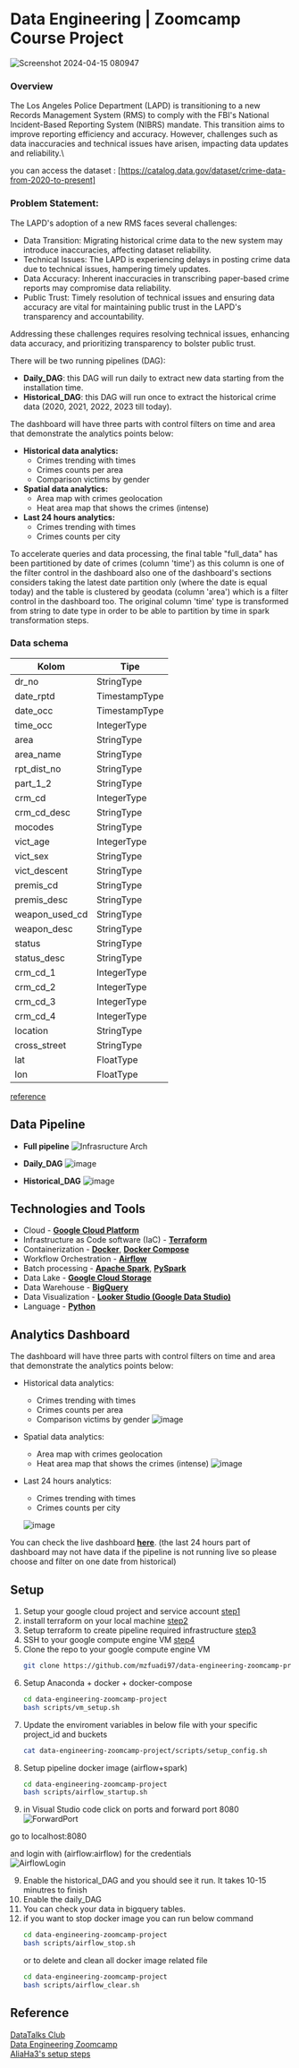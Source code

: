 # Data Engineering | Zoomcamp Course Project
![Screenshot 2024-04-15 080947](https://github.com/mzfuadi97/crimes-LA-dezoomcamp/assets/70827786/beb4e7f2-3f60-471e-9fdc-fa2f46aeb04b)

### Overview

The Los Angeles Police Department (LAPD) is transitioning to a new Records Management System (RMS) to comply with the FBI's National Incident-Based Reporting System (NIBRS) mandate. This transition aims to improve reporting efficiency and accuracy. However, challenges such as data inaccuracies and technical issues have arisen, impacting data updates and reliability.\

you can access the dataset : [https://catalog.data.gov/dataset/crime-data-from-2020-to-present]

### Problem Statement:
The LAPD's adoption of a new RMS faces several challenges:

- Data Transition: Migrating historical crime data to the new system may introduce inaccuracies, affecting dataset reliability.
- Technical Issues: The LAPD is experiencing delays in posting crime data due to technical issues, hampering timely updates.
- Data Accuracy: Inherent inaccuracies in transcribing paper-based crime reports may compromise data reliability.
- Public Trust: Timely resolution of technical issues and ensuring data accuracy are vital for maintaining public trust in the LAPD's transparency and accountability.

Addressing these challenges requires resolving technical issues, enhancing data accuracy, and prioritizing transparency to bolster public trust.

There will be two running pipelines (DAG):
- **Daily_DAG**: this DAG will run daily to extract new data starting from the installation time.
- **Historical_DAG**: this DAG will run once to extract the historical crime data (2020, 2021, 2022, 2023 till today).

The dashboard will have three parts with control filters on time and area that demonstrate the analytics points below:
* **Historical data analytics:**
    * Crimes trending with times
    * Crimes counts per area
    * Comparison victims by gender
* **Spatial data analytics:**
    * Area map with crimes geolocation
    * Heat area map that shows the crimes  (intense)
* **Last 24 hours analytics:**
    * Crimes trending with times
    * Crimes counts per city

To accelerate queries and data processing, the final table "full_data" has been partitioned by date of crimes (column 'time') as this column is one of the filter control in the dashboard also one of the dashboard's sections considers taking the latest date partition only (where the date is equal today) and the table is clustered by geodata (column 'area') which is a filter control in the dashboard too.
The original column 'time' type is transformed from string to date type in order to be able to partition by time in spark transformation steps.




### Data schema

| Kolom          | Tipe           |
|----------------|----------------|
| dr_no          | StringType     |
| date_rptd      | TimestampType       |
| date_occ       | TimestampType       |
| time_occ       | IntegerType     |
| area           | StringType     |
| area_name      | StringType     |
| rpt_dist_no    | StringType     |
| part_1_2      | StringType     |
| crm_cd         | IntegerType    |
| crm_cd_desc   | StringType     |
| mocodes        | StringType     |
| vict_age      | IntegerType    |
| vict_sex       | StringType     |
| vict_descent   | StringType     |
| premis_cd     | StringType     |
| premis_desc   | StringType     |
| weapon_used_cd | StringType     |
| weapon_desc    | StringType     |
| status	         | StringType     |
| status_desc   | StringType     |
| crm_cd_1       | IntegerType    |
| crm_cd_2      | IntegerType    |
| crm_cd_3       | IntegerType    |
| crm_cd_4       | IntegerType    |
| location       | StringType     |
| cross_street   | StringType     |
| lat            | FloatType      |
| lon            | FloatType      |


[reference](https://data.lacity.org/Public-Safety/Crime-Data-from-2020-to-Present/2nrs-mtv8/about_data)

## Data Pipeline 

* **Full pipeline**
   ![Infrasructure Arch](https://github.com/mzfuadi97/crimes-LA-dezoomcamp/assets/70827786/5c5e7d42-31a7-4c1e-87f9-b1b13b3b984d)

* **Daily_DAG**
   ![image](https://user-images.githubusercontent.com/98602171/235377455-f82b774d-c4fe-425a-b813-aa3c6b18f697.png)

* **Historical_DAG**
   ![image](https://user-images.githubusercontent.com/98602171/235377439-be686e2c-1d4e-478c-a55d-887c6821bb57.png)


## Technologies and Tools

- Cloud - [**Google Cloud Platform**](https://cloud.google.com)
- Infrastructure as Code software (IaC) - [**Terraform**](https://www.terraform.io)
-  Containerization - [**Docker**](https://www.docker.com), [**Docker Compose**](https://docs.docker.com/compose/)
- Workflow Orchestration - [**Airflow**](https://airflow.apache.org)
- Batch processing - [**Apache Spark**](https://spark.apache.org/), [**PySpark**](https://spark.apache.org/docs/latest/api/python/)
- Data Lake - [**Google Cloud Storage**](https://cloud.google.com/storage)
- Data Warehouse - [**BigQuery**](https://cloud.google.com/bigquery)
- Data Visualization - [**Looker Studio (Google Data Studio)**](https://lookerstudio.google.com/overview?)
- Language - [**Python**](https://www.python.org)



## Analytics Dashboard

The dashboard will have three parts with control filters on time and area that demonstrate the analytics points below:
* Historical data analytics:
    * Crimes trending with times
    * Crimes counts per area
    * Comparison victims by gender
    ![image](https://user-images.githubusercontent.com/98602171/235377306-51f21e4b-d37d-48fc-a4a8-a1d51ed91c64.png)

* Spatial data analytics:
    * Area map with crimes geolocation
    * Heat area map that shows the crimes  (intense)
    ![image](https://user-images.githubusercontent.com/98602171/235377334-bf23efb2-4ce8-4296-86cf-50e4b222f063.png)

* Last 24 hours analytics:
    * Crimes trending with times
    * Crimes counts per city

    ![image](https://user-images.githubusercontent.com/98602171/235377357-4325c04d-b3a5-44e5-b8c1-ef878eb4278f.png)

You can check the live dashboard [**here**](https://lookerstudio.google.com/reporting/dedce778-8abd-492c-9bce-97b199d5fdfa). (the last 24 hours part of dashboard may not have data if the pipeline is not running live so please choose and filter on one date from historical)

## Setup
1. Setup your google cloud project and service account [step1](setup/gcp_account.md)
2. install terraform on your local machine [step2](https://github.com/DataTalksClub/data-engineering-zoomcamp/tree/main/week_1_basics_n_setup/1_terraform_gcp)
3. Setup terraform to create pipeline required infrastructure [step3](setup/terraform_vm.md)
4. SSH to your google compute engine VM [step4](setup/gcp_vm.md)
5. Clone the repo to your google compute engine VM
    ```bash
    git clone https://github.com/mzfuadi97/data-engineering-zoomcamp-project.git
    ```
6. Setup Anaconda + docker  + docker-compose
     ```bash
    cd data-engineering-zoomcamp-project
    bash scripts/vm_setup.sh
    ```
7. Update the enviroment variables in below file with your specific project_id and buckets
    ```bash
    cat data-engineering-zoomcamp-project/scripts/setup_config.sh
    ```
8. Setup pipeline docker image (airflow+spark)
     ```bash
    cd data-engineering-zoomcamp-project
    bash scripts/airflow_startup.sh
    ```
9. in Visual Studio code click on ports and forward port 8080<br>
  ![ForwardPort](https://user-images.githubusercontent.com/7443591/160403735-7c40babc-7d63-4b51-90da-c065e5b254a0.png)

go to localhost:8080<br>
  
and login with (airflow:airflow) for the credentials<br>
![AirflowLogin](https://user-images.githubusercontent.com/7443591/160413081-4f4e606f-09f6-4d4f-9b94-5241f37091a6.png)

9. Enable the historical_DAG and you should see it run. It takes 10-15 minutres to finish
10. Enable the daily_DAG
11. You can check your data in bigquery tables.
12. if you want to stop docker image you can run below command
    ```bash
    cd data-engineering-zoomcamp-project
    bash scripts/airflow_stop.sh
    ```
    or to delete and clean all docker image related file
    ```bash
    cd data-engineering-zoomcamp-project
    bash scripts/airflow_clear.sh
    ```
## Reference
[DataTalks Club](https://datatalks.club/)<br>
[Data Engineering Zoomcamp](https://github.com/DataTalksClub/data-engineering-zoomcamp#week-1-introduction--prerequisites)<br>
[AliaHa3's setup steps](https://github.com/AliaHa3/shoemaker-de-zoomcamp-final-project/blob/main/GitLikeMe.md)<br>
